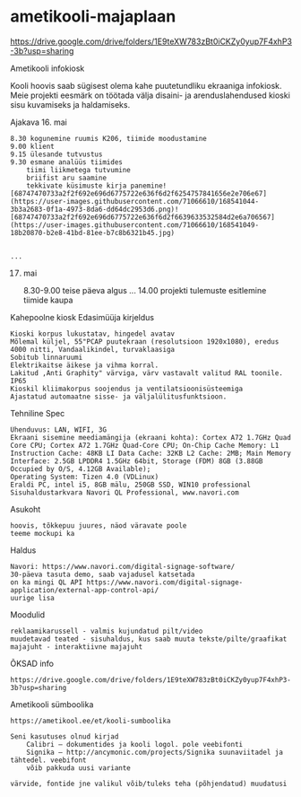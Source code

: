 # ametikooli-majaplaan


https://drive.google.com/drive/folders/1E9teXW783zBt0iCKZy0yup7F4xhP3-3b?usp=sharing



Ametikooli infokiosk

Kooli hoovis saab sügisest olema kahe puutetundliku ekraaniga infokiosk. Meie projekti eesmärk on töötada välja disaini- ja arenduslahendused kioski sisu kuvamiseks ja haldamiseks.

Ajakava
16. mai

    8.30 kogunemine ruumis K206, tiimide moodustamine
    9.00 klient
    9.15 ülesande tutvustus
    9.30 esmane analüüs tiimides
        tiimi liikmetega tutvumine
        briifist aru saamine
        tekkivate küsimuste kirja panemine![68747470733a2f2f692e696d6775722e636f6d2f6254757841656e2e706e67](https://user-images.githubusercontent.com/71066610/168541044-3b3a2683-0f1a-4973-8da6-dd64dc2953d6.png)![68747470733a2f2f692e696d6775722e636f6d2f6639633532584d2e6a706567](https://user-images.githubusercontent.com/71066610/168541049-18b20870-b2e8-41bd-81ee-b7c8b6321b45.jpg)


    ...

17. mai

    8.30-9.00 teise päeva algus
    ...
    14.00 projekti tulemuste esitlemine tiimide kaupa

Kahepoolne kiosk
Edasimüüja kirjeldus

    Kioski korpus lukustatav, hingedel avatav
    Mõlemal küljel, 55"PCAP puutekraan (resolutsioon 1920x1080), eredus 4000 nitti, Vandaalikindel, turvaklaasiga
    Sobitub linnaruumi
    Elektrikaitse äikese ja vihma korral.
    Lakitud ,Anti Graphity" värviga, värv vastavalt valitud RAL toonile.
    IP65
    Kioskil kliimakorpus soojendus ja ventilatsioonisüsteemiga
    Ajastatud automaatne sisse- ja väljalülitusfunktsioon.

Tehniline Spec

    Ühenduvus: LAN, WIFI, 3G
    Ekraani sisemine meediamängija (ekraani kohta): Cortex A72 1.7GHz Quad Core CPU; Cortex A72 1.7GHz Quad-Core CPU; On-Chip Cache Memory: L1 Instruction Cache: 48KB LI Data Cache: 32KB L2 Cache: 2MB; Main Memory Interface: 2.5GB LPDDR4 1.5GHz 64bit, Storage (FDM) 8GB (3.88GB Occupied by O/S, 4.12GB Available);
    Operating System: Tizen 4.0 (VDLinux)
    Eraldi PC, intel i5, 8GB mälu, 250GB SSD, WIN10 professional
    Sisuhaldustarkvara Navori QL Professional, www.navori.com

Asukoht

    hoovis, tõkkepuu juures, näod väravate poole
    teeme mockupi ka

Haldus

    Navori: https://www.navori.com/digital-signage-software/
    30-päeva tasuta demo, saab vajadusel katsetada
    on ka mingi QL API https://www.navori.com/digital-signage-application/external-app-control-api/
    uurige lisa

Moodulid

    reklaamikarussell - valmis kujundatud pilt/video
    muudetavad teated - sisuhaldus, kus saab muuta tekste/pilte/graafikat
    majajuht - interaktiivne majajuht

ÕKSAD info

    https://drive.google.com/drive/folders/1E9teXW783zBt0iCKZy0yup7F4xhP3-3b?usp=sharing

Ametikooli sümboolika

    https://ametikool.ee/et/kooli-sumboolika

    Seni kasutuses olnud kirjad
        Calibri – dokumentides ja kooli logol. pole veebifonti
        Signika – http://ancymonic.com/projects/Signika suunaviitadel ja tähtedel. veebifont
        võib pakkuda uusi variante

    värvide, fontide jne valikul võib/tuleks teha (põhjendatud) muudatusi
